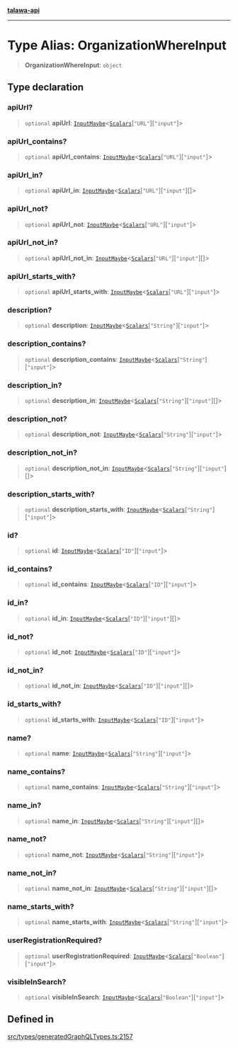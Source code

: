 [**talawa-api**](../../../README.md)

***

# Type Alias: OrganizationWhereInput

> **OrganizationWhereInput**: `object`

## Type declaration

### apiUrl?

> `optional` **apiUrl**: [`InputMaybe`](InputMaybe.md)\<[`Scalars`](Scalars.md)\[`"URL"`\]\[`"input"`\]\>

### apiUrl\_contains?

> `optional` **apiUrl\_contains**: [`InputMaybe`](InputMaybe.md)\<[`Scalars`](Scalars.md)\[`"URL"`\]\[`"input"`\]\>

### apiUrl\_in?

> `optional` **apiUrl\_in**: [`InputMaybe`](InputMaybe.md)\<[`Scalars`](Scalars.md)\[`"URL"`\]\[`"input"`\][]\>

### apiUrl\_not?

> `optional` **apiUrl\_not**: [`InputMaybe`](InputMaybe.md)\<[`Scalars`](Scalars.md)\[`"URL"`\]\[`"input"`\]\>

### apiUrl\_not\_in?

> `optional` **apiUrl\_not\_in**: [`InputMaybe`](InputMaybe.md)\<[`Scalars`](Scalars.md)\[`"URL"`\]\[`"input"`\][]\>

### apiUrl\_starts\_with?

> `optional` **apiUrl\_starts\_with**: [`InputMaybe`](InputMaybe.md)\<[`Scalars`](Scalars.md)\[`"URL"`\]\[`"input"`\]\>

### description?

> `optional` **description**: [`InputMaybe`](InputMaybe.md)\<[`Scalars`](Scalars.md)\[`"String"`\]\[`"input"`\]\>

### description\_contains?

> `optional` **description\_contains**: [`InputMaybe`](InputMaybe.md)\<[`Scalars`](Scalars.md)\[`"String"`\]\[`"input"`\]\>

### description\_in?

> `optional` **description\_in**: [`InputMaybe`](InputMaybe.md)\<[`Scalars`](Scalars.md)\[`"String"`\]\[`"input"`\][]\>

### description\_not?

> `optional` **description\_not**: [`InputMaybe`](InputMaybe.md)\<[`Scalars`](Scalars.md)\[`"String"`\]\[`"input"`\]\>

### description\_not\_in?

> `optional` **description\_not\_in**: [`InputMaybe`](InputMaybe.md)\<[`Scalars`](Scalars.md)\[`"String"`\]\[`"input"`\][]\>

### description\_starts\_with?

> `optional` **description\_starts\_with**: [`InputMaybe`](InputMaybe.md)\<[`Scalars`](Scalars.md)\[`"String"`\]\[`"input"`\]\>

### id?

> `optional` **id**: [`InputMaybe`](InputMaybe.md)\<[`Scalars`](Scalars.md)\[`"ID"`\]\[`"input"`\]\>

### id\_contains?

> `optional` **id\_contains**: [`InputMaybe`](InputMaybe.md)\<[`Scalars`](Scalars.md)\[`"ID"`\]\[`"input"`\]\>

### id\_in?

> `optional` **id\_in**: [`InputMaybe`](InputMaybe.md)\<[`Scalars`](Scalars.md)\[`"ID"`\]\[`"input"`\][]\>

### id\_not?

> `optional` **id\_not**: [`InputMaybe`](InputMaybe.md)\<[`Scalars`](Scalars.md)\[`"ID"`\]\[`"input"`\]\>

### id\_not\_in?

> `optional` **id\_not\_in**: [`InputMaybe`](InputMaybe.md)\<[`Scalars`](Scalars.md)\[`"ID"`\]\[`"input"`\][]\>

### id\_starts\_with?

> `optional` **id\_starts\_with**: [`InputMaybe`](InputMaybe.md)\<[`Scalars`](Scalars.md)\[`"ID"`\]\[`"input"`\]\>

### name?

> `optional` **name**: [`InputMaybe`](InputMaybe.md)\<[`Scalars`](Scalars.md)\[`"String"`\]\[`"input"`\]\>

### name\_contains?

> `optional` **name\_contains**: [`InputMaybe`](InputMaybe.md)\<[`Scalars`](Scalars.md)\[`"String"`\]\[`"input"`\]\>

### name\_in?

> `optional` **name\_in**: [`InputMaybe`](InputMaybe.md)\<[`Scalars`](Scalars.md)\[`"String"`\]\[`"input"`\][]\>

### name\_not?

> `optional` **name\_not**: [`InputMaybe`](InputMaybe.md)\<[`Scalars`](Scalars.md)\[`"String"`\]\[`"input"`\]\>

### name\_not\_in?

> `optional` **name\_not\_in**: [`InputMaybe`](InputMaybe.md)\<[`Scalars`](Scalars.md)\[`"String"`\]\[`"input"`\][]\>

### name\_starts\_with?

> `optional` **name\_starts\_with**: [`InputMaybe`](InputMaybe.md)\<[`Scalars`](Scalars.md)\[`"String"`\]\[`"input"`\]\>

### userRegistrationRequired?

> `optional` **userRegistrationRequired**: [`InputMaybe`](InputMaybe.md)\<[`Scalars`](Scalars.md)\[`"Boolean"`\]\[`"input"`\]\>

### visibleInSearch?

> `optional` **visibleInSearch**: [`InputMaybe`](InputMaybe.md)\<[`Scalars`](Scalars.md)\[`"Boolean"`\]\[`"input"`\]\>

## Defined in

[src/types/generatedGraphQLTypes.ts:2157](https://github.com/Suyash878/talawa-api/blob/095e6964ce2a06c1c30d1acf81b6162203f1db91/src/types/generatedGraphQLTypes.ts#L2157)
